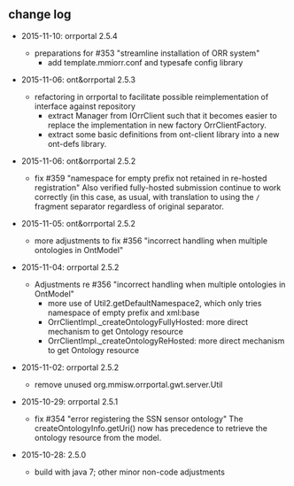 ## change log ##

* 2015-11-10: orrportal 2.5.4
  - preparations for #353 "streamline installation of ORR system"
  	- add template.mmiorr.conf and typesafe config library
  
* 2015-11-06: ont\&orrportal 2.5.3
  - refactoring in orrportal to facilitate possible reimplementation of interface against repository
  	- extract Manager from IOrrClient such that it becomes easier to replace the implementation in 
  	  new factory OrrClientFactory.
    - extract some basic definitions from ont-client library into a new ont-defs library.
  
* 2015-11-06: ont\&orrportal 2.5.2
  - fix #359 "namespace for empty prefix not retained in re-hosted registration"
    Also verified fully-hosted submission continue to work correctly (in this case, as usual, with 
    translation to using the `/` fragment separator regardless of original separator.
    
* 2015-11-05: ont\&orrportal 2.5.2
  - more adjustments to fix #356 "incorrect handling when multiple ontologies in OntModel"
  	 
* 2015-11-04: orrportal 2.5.2
  - Adjustments re #356 "incorrect handling when multiple ontologies in OntModel"
    - more use of Util2.getDefaultNamespace2, which only tries namespace of empty prefix and xml:base
  	- OrrClientImpl._createOntologyFullyHosted: more direct mechanism to get Ontology resource
  	- OrrClientImpl._createOntologyReHosted:    more direct mechanism to get Ontology resource
  
* 2015-11-02: orrportal 2.5.2
  - remove unused org.mmisw.orrportal.gwt.server.Util
  
* 2015-10-29: orrportal 2.5.1
  - fix #354 "error registering the SSN sensor ontology"
    The createOntologyInfo.getUri() now has precedence to retrieve the ontology resource from the model.

* 2015-10-28: 2.5.0
  - build with java 7; other minor non-code adjustments 
